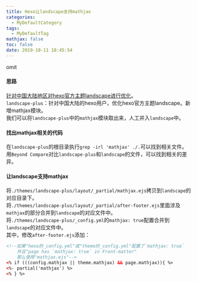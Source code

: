 ```yaml
---
title: Hexo让landscape支持mathjax
categories:
  - MyDefaultCategory
tags:
  - MyDefaultTag
mathjax: false
toc: false
date: 2019-10-11 18:45:54
---
```

omit
<!--more-->

#### 思路
[针对中国大陆地区对hexo官方主题landscape进行优化](https://github.com/xiangming/landscape-plus)。  
`landscape-plus`：针对中国大陆的hexo用户，优化hexo官方主题landscape。新增mathjax模块。  
我们可以将`landscape-plus`中的`mathjax`模块取出来，人工并入`landscape`中。  

#### 找出mathjax相关的代码
在`landscape-plus`的根目录执行`grep -irl 'mathjax' ./.`可以找到相关文件。  
用`Beyond Compare`对比`landscape-plus`和`landscape`的文件，可以找到相关的差异。  

#### 让landscape支持mathjax
将`./themes/landscape-plus/layout/_partial/mathjax.ejs`拷贝到`landscape`的对应目录下。  
将`./themes/landscape-plus/layout/_partial/after-footer.ejs`里面涉及`mathjax`的部分合并到`landscape`的对应文件中。  
将`./themes/landscape-plus/_config.yml`的`mathjax: true`配置合并到`landscape`的对应文件中。  
其中，修改`after-footer.ejs`添加：
```html
<!--如果"hexo的_config.yml"或"theme的_config.yml"配置了`mathjax: true`
    并且"page has `mathjax: true` in Front-matter"
    那么使用"mathjax.ejs"-->
<% if (((config.mathjax || theme.mathjax) && page.mathjax)){ %>
<%- partial('mathjax') %>
<% } %>
```
